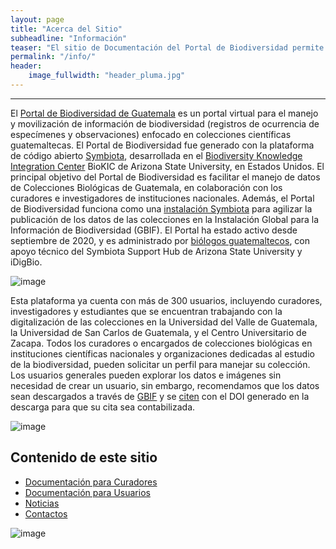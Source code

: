 ```yaml
---
layout: page
title: "Acerca del Sitio"
subheadline: "Información"
teaser: "El sitio de Documentación del Portal de Biodiversidad permite  a curadores y usuarios obtener información actualizada para facilitar las tareas de digitalización y consulta."
permalink: "/info/"
header:
    image_fullwidth: "header_pluma.jpg"
---
```


---

El [Portal de Biodiversidad de Guatemala](https://biodiversidad.gt) es un portal virtual para el manejo y movilización de información de biodiversidad (registros de ocurrencia de especímenes y observaciones) enfocado en colecciones científicas guatemaltecas. El Portal de Biodiversidad fue generado con la plataforma de código abierto [Symbiota](https://symbiota.org), desarrollada en el [Biodiversity Knowledge Integration Center](https://biokic.asu.edu/) BioKIC de Arizona State University, en Estados Unidos. El principal objetivo del Portal de Biodiversidad es facilitar el manejo de datos de Colecciones Biológicas de Guatemala, en colaboración con los curadores e investigadores de instituciones nacionales. Además, el Portal de Biodiversidad funciona como una [instalación Symbiota](https://www.gbif.org/installation/81a4adb0-0d86-420e-8b5e-7583985d1b6f) para agilizar la publicación de los datos de las colecciones en la Instalación Global para la Información de Biodiversidad (GBIF). El Portal ha estado activo desde septiembre de 2020, y es administrado por [biólogos guatemaltecos](https://biodiversidadgt.github.io/docs/contactos/), con apoyo técnico del Symbiota Support Hub de Arizona State University y iDigBio.

![image](https://github.com/biodiversidadgt/docs/assets/69399374/1960e0ad-4270-40a8-bfea-5b7760a2f811)

Esta plataforma ya cuenta con más de 300 usuarios, incluyendo curadores, investigadores y estudiantes que se encuentran trabajando con la digitalización de las colecciones en la Universidad del Valle de Guatemala, la Universidad de San Carlos de Guatemala, y el Centro Universitario de Zacapa. Todos los curadores o encargados de colecciones biológicas en instituciones científicas nacionales y organizaciones dedicadas al estudio de la biodiversidad, pueden solicitar un perfil para manejar su colección. Los usuarios generales pueden explorar los datos e imágenes sin necesidad de crear un usuario, sin embargo, recomendamos que los datos sean descargados a través de [GBIF](https://www.gbif.org/installation/81a4adb0-0d86-420e-8b5e-7583985d1b6f) y se [citen](https://www.gbif.org/es/article/37tpGiBDc40oSAmKIWWC24/guia-para-citar) con el DOI generado en la descarga para que su cita sea contabilizada.

![image](https://github.com/biodiversidadgt/docs/assets/69399374/1d2a4114-267d-4674-9952-0f9b738f56d5)

## Contenido de este sitio

* [Documentación para Curadores](https://biodiversidadgt.github.io/docs/curadores/)
* [Documentación para Usuarios](https://biodiversidadgt.github.io/docs/usuarios/)
* [Noticias](https://biodiversidadgt.github.io/docs/blog/) 
* [Contactos](https://biodiversidadgt.github.io/docs/contactos/)

![image](https://github.com/biodiversidadgt/docs/assets/69399374/7b2f12c4-c33e-44ef-891c-80a1e403c192)
